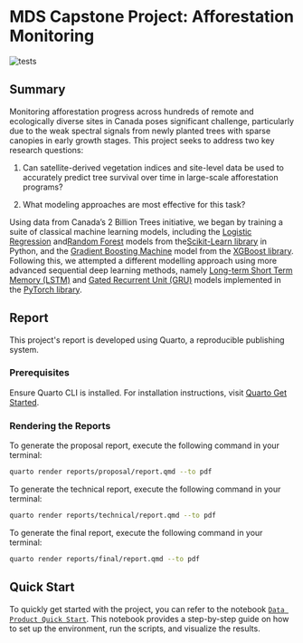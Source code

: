# MDS Capstone Project: Afforestation Monitoring

![tests](https://img.shields.io/github/workflow/status/ptompalski/MDSAfforestationMonitoring/Python%20Package%20(Conda)?branch=main&label=tests)

## Summary

Monitoring afforestation progress across hundreds of remote and ecologically diverse sites in Canada poses significant challenge, particularly due to the weak spectral signals from newly planted trees with sparse canopies in early growth stages. This project seeks to address two key research questions:

1. Can satellite-derived vegetation indices and site-level data be used to accurately predict tree survival over time in large-scale afforestation programs?

2. What modeling approaches are most effective for this task?

Using data from Canada’s 2 Billion Trees initiative, we began by training a suite of classical machine learning models, including the [Logistic Regression](https://scikit-learn.org/stable/modules/generated/sklearn.linear_model.LogisticRegression.html) and[Random Forest](https://scikit-learn.org/stable/modules/generated/sklearn.ensemble.RandomForestClassifier.html) models from the[Scikit-Learn library](https://scikit-learn.org/stable/index.html) in Python, and the [Gradient Boosting Machine](https://xgboost.readthedocs.io/en/latest/python/python_api.html#module-xgboost.sklearn) model from the [XGBoost library](https://xgboost.readthedocs.io/en/latest/index.html). Following this, we attempted a different modelling approach using more advanced sequential deep learning methods, namely [Long-term Short Term Memory (LSTM)](https://docs.pytorch.org/docs/stable/generated/torch.nn.LSTM.html) and [Gated Recurrent Unit (GRU)](https://docs.pytorch.org/docs/stable/generated/torch.nn.GRU.html) models implemented in the [PyTorch library](https://pytorch.org/).

## Report

This project's report is developed using Quarto, a reproducible publishing system.

### Prerequisites

Ensure Quarto CLI is installed. For installation instructions, visit [Quarto Get Started](https://quarto.org/docs/get-started/).

### Rendering the Reports

To generate the proposal report, execute the following command in your terminal:

``` bash
quarto render reports/proposal/report.qmd --to pdf
```

To generate the technical report, execute the following command in your terminal:

``` bash
quarto render reports/technical/report.qmd --to pdf
```

To generate the final report, execute the following command in your terminal:

``` bash
quarto render reports/final/report.qmd --to pdf
```

## Quick Start

To quickly get started with the project, you can refer to the notebook [`Data Product Quick Start`](./notebooks/data_product_quickstart.ipynb). This notebook provides a step-by-step guide on how to set up the environment, run the scripts, and visualize the results.
